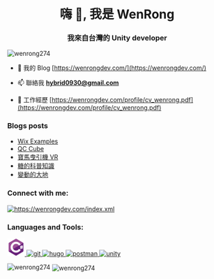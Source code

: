 <h1 align="center">嗨 👋, 我是 WenRong</h1>
<h3 align="center">我來自台灣的 Unity developer</h3>

<p align="left"> <img src="https://komarev.com/ghpvc/?username=wenrong274&label=Profile%20views&color=0e75b6&style=flat-square" alt="wenrong274" /> </p>

- 📝 我的 Blog [https://wenrongdev.com/](https://wenrongdev.com/)

- 📫 聯絡我 **hybrid0930@gmail.com**

- 📄 工作經歷 [https://wenrongdev.com/profile/cv_wenrong.pdf](https://wenrongdev.com/profile/cv_wenrong.pdf)

### Blogs posts
<!-- BLOG-POST-LIST:START -->
- [Wix Examples](https://wenrongdev.com/posts/wixexamples/)
- [QC Cube](https://wenrongdev.com/portfolios/jtqc/qccube/)
- [寶馬曳引機 VR](https://wenrongdev.com/portfolios/jtqc/tractorvr/)
- [糖的科普知識](https://wenrongdev.com/portfolios/jtqc/sugarfactory/)
- [變動的大地](https://wenrongdev.com/portfolios/jtqc/elegeoscience/)
<!-- BLOG-POST-LIST:END -->

<h3 align="left">Connect with me:</h3>
<p align="left">
<a href="/https://wenrongdev.com/index.xml" target="blank"><img align="center" src="https://raw.githubusercontent.com/rahuldkjain/github-profile-readme-generator/master/src/images/icons/Social/rss.svg" alt="https://wenrongdev.com/index.xml" height="30" width="40" /></a>
</p>

<h3 align="left">Languages and Tools:</h3>
<p align="left"> <a href="https://www.w3schools.com/cs/" target="_blank" rel="noreferrer"> <img src="https://raw.githubusercontent.com/devicons/devicon/master/icons/csharp/csharp-original.svg" alt="csharp" width="40" height="40"/> </a> <a href="https://git-scm.com/" target="_blank" rel="noreferrer"> <img src="https://www.vectorlogo.zone/logos/git-scm/git-scm-icon.svg" alt="git" width="40" height="40"/> </a> <a href="https://gohugo.io/" target="_blank" rel="noreferrer"> <img src="https://api.iconify.design/logos-hugo.svg" alt="hugo" width="40" height="40"/> </a> <a href="https://postman.com" target="_blank" rel="noreferrer"> <img src="https://www.vectorlogo.zone/logos/getpostman/getpostman-icon.svg" alt="postman" width="40" height="40"/> </a> <a href="https://unity.com/" target="_blank" rel="noreferrer"> <img src="https://www.vectorlogo.zone/logos/unity3d/unity3d-icon.svg" alt="unity" width="40" height="40"/> </a> </p>

<p><img align="left" src="https://github-readme-stats.vercel.app/api/top-langs?username=wenrong274&show_icons=true&locale=en&layout=compact" alt="wenrong274" /></p>

<p>&nbsp;<img align="center" src="https://github-readme-stats.vercel.app/api?username=wenrong274&show_icons=true&locale=en" alt="wenrong274" /></p>
